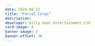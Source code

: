 ```yaml
---
date: 2024-06-11
title: "Parcel Corps"
description:
developer: Billy Goat Entertainment Ltd
card-image: 4
banner-image: 2
banner-offset: 20
---
```

